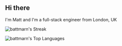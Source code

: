## Hi there
I'm Matt and I'm a full-stack engineer from London, UK

<!--
![battmarn's Stats](https://github-readme-stats.vercel.app/api?username=battmarn&theme=dark&show_icons=true&hide_border=true&count_private=true)
-->

![battmarn's Streak](https://github-readme-streak-stats.herokuapp.com/?user=battmarn&theme=dark&hide_border=true)

![battmarn's Top Languages](https://github-readme-stats.vercel.app/api/top-langs/?username=battmarn&theme=dark&show_icons=true&hide_border=true&layout=compact)

